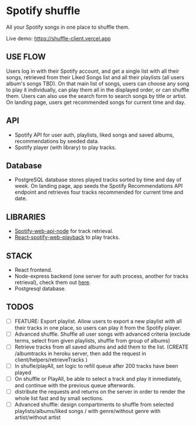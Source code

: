 # Spotify shuffle

All your Spotify songs in one place to shuffle them.

Live demo: https://shuffle-client.vercel.app

## USE FLOW

Users log in with their Spotify account, and get a single list with all their songs, retrieved from their Liked Songs list and all their playlists (all users album's songs TBD).
On that main list of songs, users can choose any song to play it individually, can play them all in the displayed order, or can shuffle them.
Users can also use the search form to search songs by title or artist. 
On landing page, users get recommended songs for current time and day.

## API 

- Spotify API for user auth, playlists, liked songs and saved albums, recommendations by seeded data.
- Spotify player (with library) to play tracks.


## Database
- PostgreSQL database stores played tracks sorted by time and day of week. On landing page, app seeds the Spotify Recommendations API endpoint and retrieves four tracks recommended for current time and date.

## LIBRARIES

- [Spotify-web-api-node](https://github.com/thelinmichael/spotify-web-api-node) for track retrieval.
- [React-spotify-web-playback](https://github.com/gilbarbara/react-spotify-web-playback) to play tracks.

## STACK

- React frontend.
- Node-express backend (one server for auth process, another for tracks retrieval), check them out [here](https://github.com/gmzi/shuffle-server).
- Postgresql database.

## TODOS

- [ ] FEATURE: Export playlist. Allow users to export a new playlist with all their tracks in one place, so users can play it from the Spotify player.
- [ ] Advanced shuffle. Shuffle all user songs with advanced criteria (exclude terms, select from given playlists, shuffle from group of albums)
- [ ] Retrieve tracks from all saved albums and add them to the list. (CREATE /albumtracks in heroku server, then add the request in client/helpers/retrieveTracks )
- [ ] In shufle/playAll, set logic to refill queue after 200 tracks have been played
- [ ] On shuffle or PlayAll, be able to select a track and play it inmediately, and continue with the previous queue afterwards.
- [ ] distribute the requests and returns on the server in order to render the whole list fast and by small sections.
- [ ] Advanced shuffle: design compartiments to shuffle from selected playlists/albums/liked
songs / with genre/without genre with artist/without artist
